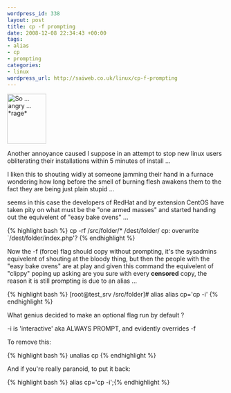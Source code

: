 ```yaml
--- 
wordpress_id: 338
layout: post
title: cp -f prompting
date: 2008-12-08 22:34:43 +00:00
tags: 
- alias
- cp
- prompting
categories: 
- linux
wordpress_url: http://saiweb.co.uk/linux/cp-f-prompting
---
```

<img src="http://cdn.saiweb.co.uk/uploads/2008/12/chibi_angry_small.jpg" alt="So ... angry ... *rage*" title="chibi_angry_small" width="90" height="115" class="size-full wp-image-343" />

Another annoyance caused I suppose in an attempt to stop new linux users obliterating their installations within 5 minutes of install ...

I liken this to shouting widly at someone jamming their hand in a furnace wondering how long before the smell of burning flesh awakens them to the fact they are being just plain stupid ...

seems in this case the developers of RedHat and by extension CentOS have taken pity on what must be the "one armed masses" and started handing out the equivelent of "easy bake ovens" ...

{% highlight bash %}
cp -rf /src/folder/* /dest/folder/
cp: overwrite `/dest/folder/index.php'?
{% endhighlight %}

Now the -f (force) flag should copy without prompting, it's the sysadmins equivelent of shouting at the bloody thing, but then the people with the "easy bake ovens" are at play and given this command the equivelent of "clippy" poping up asking are you sure with every **censored** copy, the reason it is still prompting is due to an alias ...

{% highlight bash %}
[root@test_srv /src/folder]# alias
alias cp='cp -i'
{% endhighlight %}

What genius decided to make an optional flag run by default ?

-i is 'interactive' aka ALWAYS PROMPT, and evidently overrides -f 

To remove this:

{% highlight bash %}
unalias cp
{% endhighlight %}

And if you're really paranoid, to put it back:

{% highlight bash %}
alias cp='cp -i';{% endhighlight %}

